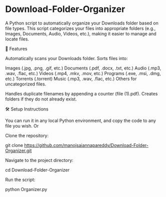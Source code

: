 # Download-Folder-Organizer

A Python script to automatically organize your Downloads folder based on file types. This script categorizes your files into appropriate folders (e.g., Images, Documents, Audio, Videos, etc.), making it easier to manage and locate files.

🚀 Features

Automatically scans your Downloads folder.
Sorts files into:

Images (.jpg, .png, .gif, etc.)
Documents (.pdf, .docx, .txt, etc.)
Audio (.mp3, .wav, .flac, etc.)
Videos (.mp4, .mkv, .mov, etc.)
Programs (.exe, .msi, .dmg, etc.)
Torrents (.torrent)
Music (.mp3, .wav, .flac, etc.)
Others for uncategorized files.

Handles duplicate filenames by appending a counter (file (1).pdf).
Creates folders if they do not already exist.

🛠️ Setup Instructions

You can run it in any local Python environment, and copy the code to any file you wish. Or

Clone the repository:

git clone https://github.com/manojsaiannapareddy/Download-Folder-Organizer.git

Navigate to the project directory:

cd Download-Folder-Organizer

Run the script:

python Organizer.py

